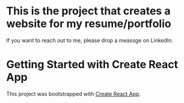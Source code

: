 # This is the project that creates a website for my resume/portfolio
If you want to reach out to me, please drop a meassge on LinkedIn.

# Getting Started with Create React App

This project was bootstrapped with [Create React App](https://github.com/facebook/create-react-app).
